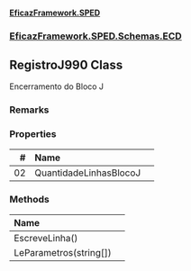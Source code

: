 #### [EficazFramework.SPED](EficazFrameworkSPED.md 'EficazFramework SPED')
### [EficazFramework.SPED.Schemas.ECD](EficazFramework.SPED.Schemas.ECD.md 'EficazFramework.SPED.Schemas.ECD')

## RegistroJ990 Class

Encerramento do Bloco J

### Remarks
### Properties

| # | Name | |
| ---: | :--- | :--- |
| 02 | QuantidadeLinhasBlocoJ |  |
### Methods

| Name | |
| :--- | :--- |
| EscreveLinha() |  |
| LeParametros(string[]) |  |
